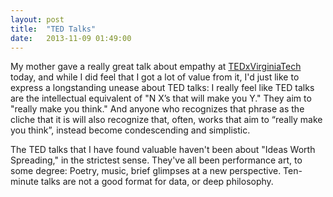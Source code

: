 ```yaml
---
layout: post
title:  "TED Talks"
date:   2013-11-09 01:49:00
---
```


My mother gave a really great talk about empathy at [TEDxVirginiaTech][tedxvt] 
today, and while I did feel that I got a lot of value from it, I'd just like to
express a longstanding unease about TED talks: I really feel like TED talks are 
the intellectual equivalent of "N X’s that will make you Y." They aim to
"really make you think." And anyone who recognizes that phrase as the cliche 
that it is will also recognize that, often, works that aim to “really make 
you think”, instead become condescending and simplistic. 
 
The TED talks that I have found valuable haven't been about "Ideas Worth 
Spreading," in the strictest sense. They've all been performance art, to some 
degree: Poetry, music, brief glimpses at a new perspective. Ten-minute talks 
are not a good format for data, or deep philosophy.

[tedxvt]: http://tedxvirginiatech.com
